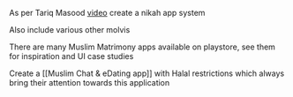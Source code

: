 
As per Tariq Masood [video](https://www.youtube.com/watch?v=QZ6YnthSESc) create a nikah app system

Also include various other molvis

There are many Muslim Matrimony apps available on playstore, see them for inspiration and UI case studies

Create a [[Muslim Chat & eDating app]] with Halal restrictions which always bring their attention towards this application
